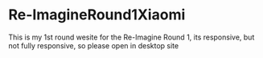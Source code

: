 # Re-ImagineRound1Xiaomi
This is my 1st round wesite for the Re-Imagine Round 1, its responsive, but not fully responsive, so please open in desktop site
